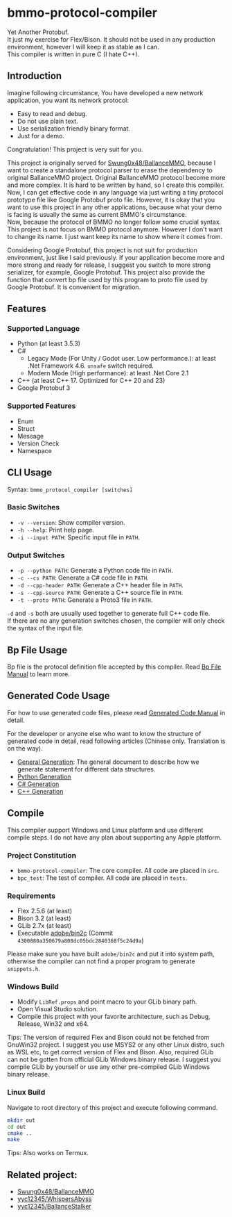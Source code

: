 # bmmo-protocol-compiler

Yet Another Protobuf.  
It just my exercise for Flex/Bison. It should not be used in any production environment, however I will keep it as stable as I can.  
This compiler is written in pure C (I hate C++).

## Introduction

Imagine following circumstance, You have developed a new network application, you want its network protocol:

* Easy to read and debug.
* Do not use plain text.
* Use serialization friendly binary format.
* Just for a demo.

Congratulation! This project is very suit for you.

This project is originally served for [Swung0x48/BallanceMMO](https://github.com/Swung0x48/BallanceMMO), because I want to create a standalone protocol parser to erase the dependency to original BallanceMMO project. Original BallanceMMO protocol become more and more complex. It is hard to be written by hand, so I create this compiler. Now, I can get effective code in any language via just writing a tiny protocol prototype file like Google Protobuf proto file. However, it is okay that you want to use this project in any other applications, because what your demo is facing is usually the same as current BMMO's circumstance.  
Now, because the protocol of BMMO no longer follow some crucial syntax. This project is not focus on BMMO protocol anymore. However I don't want to change its name. I just want keep its name to show where it comes from.

Considering Google Protobuf, this project is not suit for production environment, just like I said previously. If your application become more and more strong and ready for release, I suggest you switch to more strong serializer, for example, Google Protobuf. This project also provide the function that convert bp file used by this program to proto file used by Google Protobuf. It is convenient for migration.

## Features

### Supported Language

* Python (at least 3.5.3)
* C\#
  - Legacy Mode (For Unity / Godot user. Low performance.): at least .Net Framework 4.6. `unsafe` switch required.
  - Modern Mode (High performance): at least .Net Core 2.1
* C++ (at least C++ 17. Optimized for C++ 20 and 23)
* Google Protobuf 3

### Supported Features

* Enum
* Struct
* Message
* Version Check
* Namespace

## CLI Usage

Syntax: `bmmo_protocol_compiler [switches]`

### Basic Switches

* `-v --version`: Show compiler version.
* `-h --help`: Print help page.
* `-i --input PATH`: Specific input file in `PATH`.

### Output Switches

* `-p --python PATH`: Generate a Python code file in `PATH`.
* `-c --cs PATH`: Generate a C\# code file in `PATH`.
* `-d --cpp-header PATH`: Generate a C++ header file in `PATH`.
* `-s --cpp-source PATH`: Generate a C++ source file in `PATH`.
* `-t --proto PATH`: Generate a Proto3 file in `PATH`.

`-d` and `-s` both are usually used together to generate full C++ code file.  
If there are no any generation switches chosen, the compiler will only check the syntax of the input file.  

## Bp File Usage

Bp file is the protocol definition file accepted by this compiler. Read [Bp File Manual](docs/BpFile.md) to learn more.

## Generated Code Usage

For how to use generated code files, please read [Generated Code Manual](docs/GenCode.md) in detail.

For the developer or anyone else who want to know the structure of generated code in detail, read following articles (Chinese only. Translation is on the way).

* [General Generation](docs/GenFields_ZH.html): The general document to describe how we generate statement for different data structures.
* [Python Generation](docs/GenPython_ZH.md)
* [C\# Generation](docs/GenCSharp_ZH.md)
* [C++ Generation](docs/GenCpp_ZH.md)

## Compile

This compiler support Windows and Linux platform and use different compile steps. I do not have any plan about supporting any Apple platform.

### Project Constitution

* `bmmo-protocol-compiler`: The core compiler. All code are placed in `src`.
* `bpc_test`: The test of compiler. All code are placed in `tests`.

### Requirements

* Flex 2.5.6 (at least)
* Bison 3.2 (at least)
* GLib 2.7x (at least)
* Executable [adobe/bin2c](https://github.com/adobe/bin2c) (Commit `4300880a350679a808dc05bdc2840368f5c24d9a`)

Please make sure you have built `adobe/bin2c` and put it into system path, otherwise the compiler can not find a proper program to generate `snippets.h`.

### Windows Build

* Modify `LibRef.props` and point macro to your GLib binary path.
* Open Visual Studio solution.
* Compile this project with your favorite architecture, such as Debug, Release, Win32 and x64.

Tips: The version of required Flex and Bison could not be fetched from GnuWin32 project. I suggest you use MSYS2 or any other Linux distro, such as WSL etc, to get correct version of Flex and Bison. Also, required GLib can not be gotten from official GLib Windows binary release. I suggest you compile GLib by yourself or use any other pre-compiled GLib Windows binary release.

### Linux Build

Navigate to root directory of this project and execute following command.

```bash
mkdir out
cd out
cmake ..
make
```

Tips: Also works on Termux.

## Related project:

* [Swung0x48/BallanceMMO](https://github.com/Swung0x48/BallanceMMO)
* [yyc12345/WhispersAbyss](https://github.com/yyc12345/WhispersAbyss)
* [yyc12345/BallanceStalker](https://code.blumia.cn/yyc12345/BallanceStalker)
